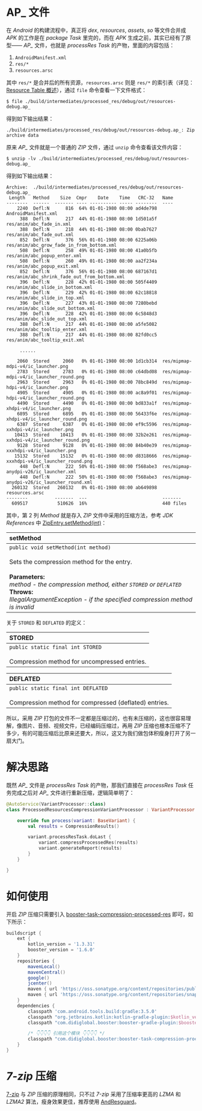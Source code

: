 # AP_ 文件

在 *Android* 的构建流程中，真正将 *dex*, *resources*, *assets*, *so* 等文件合并成 *APK* 的工作是在 *package Task* 里完的，而在 *APK* 生成之前，其实已经有了原型—— *AP_* 文件，也就是 *processRes Task* 的产物，里面的内容包括：

1. `AndroidManifest.xml`
1. `res/*`
1. `resources.arsc`

其中 `res/*` 是合并后的所有资源，`resources.arsc` 则是 `res/*` 的索引表（详见：[Resource Table 概述](../agp/resource-table.html)），通过 `file` 命令查看一下文件格式：

```shell
$ file ./build/intermediates/processed_res/debug/out/resources-debug.ap_
```
得到如下输出结果：
```
./build/intermediates/processed_res/debug/out/resources-debug.ap_: Zip archive data
```

原来 *AP_* 文件就是一个普通的 *ZIP* 文件，通过 `unzip` 命令查看该文件内容：

```shell
$ unzip -lv ./build/intermediates/processed_res/debug/out/resources-debug.ap_
```
得到如下输出结果：
```
Archive:  ./build/intermediates/processed_res/debug/out/resources-debug.ap_
 Length   Method    Size  Cmpr    Date    Time   CRC-32   Name
--------  ------  ------- ---- ---------- ----- --------  ----
    2240  Defl:N      816  64% 01-01-1980 08:00 ad4de798  AndroidManifest.xml
     388  Defl:N      217  44% 01-01-1980 08:00 1d501a5f  res/anim/abc_fade_in.xml
     388  Defl:N      218  44% 01-01-1980 08:00 0bab7627  res/anim/abc_fade_out.xml
     852  Defl:N      376  56% 01-01-1980 08:00 6225a06b  res/anim/abc_grow_fade_in_from_bottom.xml
     508  Defl:N      258  49% 01-01-1980 08:00 41a0b5fb  res/anim/abc_popup_enter.xml
     508  Defl:N      260  49% 01-01-1980 08:00 aa2f234a  res/anim/abc_popup_exit.xml
     852  Defl:N      376  56% 01-01-1980 08:00 687167d1  res/anim/abc_shrink_fade_out_from_bottom.xml
     396  Defl:N      228  42% 01-01-1980 08:00 505f4409  res/anim/abc_slide_in_bottom.xml
     396  Defl:N      229  42% 01-01-1980 08:00 62c18818  res/anim/abc_slide_in_top.xml
     396  Defl:N      227  43% 01-01-1980 08:00 7280bebd  res/anim/abc_slide_out_bottom.xml
     396  Defl:N      228  42% 01-01-1980 08:00 6c5848d3  res/anim/abc_slide_out_top.xml
     388  Defl:N      217  44% 01-01-1980 08:00 a5fe5082  res/anim/abc_tooltip_enter.xml
     388  Defl:N      217  44% 01-01-1980 08:00 82fd0cc5  res/anim/abc_tooltip_exit.xml

     ......

    2060  Stored     2060   0% 01-01-1980 08:00 1d1cb314  res/mipmap-mdpi-v4/ic_launcher.png
    2783  Stored     2783   0% 01-01-1980 08:00 c64dbd08  res/mipmap-mdpi-v4/ic_launcher_round.png
    2963  Stored     2963   0% 01-01-1980 08:00 78bc849d  res/mipmap-hdpi-v4/ic_launcher.png
    4905  Stored     4905   0% 01-01-1980 08:00 ac8a9f01  res/mipmap-hdpi-v4/ic_launcher_round.png
    4490  Stored     4490   0% 01-01-1980 08:00 bd833a1f  res/mipmap-xhdpi-v4/ic_launcher.png
    6895  Stored     6895   0% 01-01-1980 08:00 56433f6e  res/mipmap-xhdpi-v4/ic_launcher_round.png
    6387  Stored     6387   0% 01-01-1980 08:00 ef9c5596  res/mipmap-xxhdpi-v4/ic_launcher.png
   10413  Stored    10413   0% 01-01-1980 08:00 32b2e261  res/mipmap-xxhdpi-v4/ic_launcher_round.png
    9128  Stored     9128   0% 01-01-1980 08:00 84b40e39  res/mipmap-xxxhdpi-v4/ic_launcher.png
   15132  Stored    15132   0% 01-01-1980 08:00 d8318666  res/mipmap-xxxhdpi-v4/ic_launcher_round.png
     448  Defl:N      222  50% 01-01-1980 08:00 f568abe3  res/mipmap-anydpi-v26/ic_launcher.xml
     448  Defl:N      222  50% 01-01-1980 08:00 f568abe3  res/mipmap-anydpi-v26/ic_launcher_round.xml
  260132  Stored   260132   0% 01-01-1980 08:00 ab649898  resources.arsc
--------          -------  ---                            -------
  609517           510626  16%                            440 files
```

其中，第 2 列 *Method* 就是存入 *ZIP* 文件中采用的压缩方法，参考 *JDK References* 中 [ZipEntry.setMethod(int)](https://docs.oracle.com/javase/8/docs/api/java/util/zip/ZipEntry.html#setMethod-int-)：

| setMethod |
|:----------|
| `public void setMethod(int method)`<br><br>Sets the compression method for the entry.<br><br>**Parameters:** <br>*method - the compression method, either `STORED` or `DEFLATED`*<br> **Throws:**<br> *IllegalArgumentException - if the specified compression method is invalid*<br> |

关于 `STORED` 和 `DEFLATED` 的定义：

| STORED                                                                               |
|:-------------------------------------------------------------------------------------|
| `public static final int STORED` <br><br>Compression method for uncompressed entries.|

| DEFLATED                                                                                        |
|:------------------------------------------------------------------------------------------------|
| `public static final int DEFLATED` <br><br>Compression method for compressed (deflated) entries.|

所以，采用 *ZIP* 打包的文件不一定都是压缩过的，也有未压缩的，这也很容易理解，像图片、音频、视频文件，已经编码压缩过，再用 *ZIP* 压缩也根本压缩不了多少，有的可能压缩后比原来还要大，所以，这又为我们做包体积瘦身打开了另一扇大门。

# 解决思路

既然 *AP_* 文件是 *processRes Task* 的产物，那我们直接在 *processRes Task* 任务完成之后对 *AP_* 文件进行重新压缩，逻辑简单明了：

```kotlin:ProcessedResourcesCompressionVariantProcessor.kt
@AutoService(VariantProcessor::class)
class ProcessedResourcesCompressionVariantProcessor : VariantProcessor {

    override fun process(variant: BaseVariant) {
        val results = CompressionResults()

        variant.processResTask.doLast {
            variant.compressProcessedRes(results)
            variant.generateReport(results)
        }
    }

}
```

# 如何使用

开启 *ZIP* 压缩只需要引入 [booster-task-compression-processed-res](https://github.com/didi/booster/blob/master/booster-task-compression-processed-res) 即可，如下所示：


```gradle:build.gradle
buildscript {
    ext {
        kotlin_version = '1.3.31'
        booster_version = '1.6.0'
    }
    repositories {
        mavenLocal()
        mavenCentral()
        google()
        jcenter()
        maven { url 'https://oss.sonatype.org/content/repositories/public/' }
        maven { url 'https://oss.sonatype.org/content/repositories/snapshots/' }
    }
    dependencies {
        classpath 'com.android.tools.build:gradle:3.5.0'
        classpath "org.jetbrains.kotlin:kotlin-gradle-plugin:$kotlin_version"
        classpath "com.didiglobal.booster:booster-gradle-plugin:$booster_version"

        /* 👇👇👇👇 引用这个模块 👇👇👇👇 */
        classpath "com.didiglobal.booster:booster-task-compression-processed-res:$booster_version"
    }
}
```

# *7-zip* 压缩

[7-zip](https://www.7-zip.org/) 与 *ZIP* 压缩的原理相同，只不过 *7-zip* 采用了压缩率更高的 *LZMA* 和 *LZMA2* 算法，瘦身效果更佳，推荐使用 [AndResguard](https://github.com/shwenzhang/AndResGuard)。

